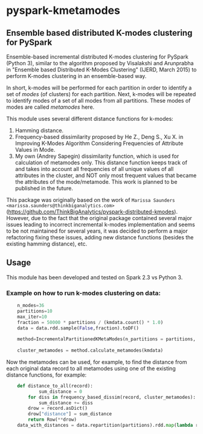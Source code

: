 # pyspark-kmetamodes


## Ensemble based distributed K-modes clustering for PySpark

Ensemble-based incremental distributed K-modes clustering for PySpark (Python 3), similar to the algorithm proposed by Visalakshi and Arunprabha in "Ensemble based Distributed K-Modes Clustering" (IJERD, March 2015) to perform K-modes clustering in an ensemble-based way.

In short, k-modes will be performed for each partition in order to identify a set of *modes* (of clusters) for each partition. Next, k-modes will be repeated to identify modes of a set of all modes from all partitions. These modes of modes are called *metamodes* here.

This module uses several different distance functions for k-modes:

1) Hamming distance.
2) Frequency-based dissimilarity proposed by He Z., Deng S., Xu X. in Improving K-Modes Algorithm Considering Frequencies of Attribute Values in Mode.
3) My own (Andrey Sapegin) dissimilarity function, which is used for calculation of metamodes only. This distance function keeps track of and takes into account all frequencies of all unique values of all attributes in the cluster, and NOT only most frequent values that became the attributes of the mode/metamode. This work is planned to be published in the future.

This package was originally based on the work of `Marissa Saunders <marissa.saunders@thinkbiganalytics.com>` (https://github.com/ThinkBigAnalytics/pyspark-distributed-kmodes). However, due to the fact that the original package contained several major issues leading to incorrect incremental k-modes implementation and seems to be not maintained for several years, it was decided to perform a major refactoring fixing these issues, adding new distance functions (besides the existing hamming distance), etc.

## Usage

This module has been developed and tested on Spark 2.3 vs Python 3.

### Example on how to run k-modes clustering on data:

```python
	n_modes=36
	partitions=10
	max_iter=10
	fraction = 50000 * partitions / (kmdata.count() * 1.0)
	data = data.rdd.sample(False,fraction).toDF()
	
	method=IncrementalPartitionedKMetaModes(n_partitions = partitions, n_clusters = n_modes,max_dist_iter = max_iter,local_kmodes_iter = max_iter, similarity = "frequency", metamodessimilarity = "hamming")
    	
	cluster_metamodes = method.calculate_metamodes(kmdata)
```

Now the metamodes can be used, for example, to find the distance from each original data record to all metamodes using one of the existing distance functions, for example:

```python
	def distance_to_all(record):
    		sum_distance = 0
		for diss in frequency_based_dissim(record, cluster_metamodes):
			sum_distance += diss
		drow = record.asDict()
		drow["distance"] = sum_distance
		return Row(**drow)
	data_with_distances = data.repartition(partitions).rdd.map(lambda record: distance_to_all(record))
```
